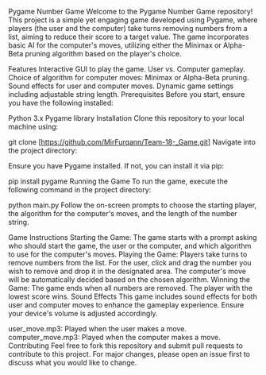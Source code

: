 Pygame Number Game
Welcome to the Pygame Number Game repository! This project is a simple yet engaging game developed using Pygame, where players (the user and the computer) take turns removing numbers from a list, aiming to reduce their score to a target value. The game incorporates basic AI for the computer's moves, utilizing either the Minimax or Alpha-Beta pruning algorithm based on the player's choice.

Features
Interactive GUI to play the game.
User vs. Computer gameplay.
Choice of algorithm for computer moves: Minimax or Alpha-Beta pruning.
Sound effects for user and computer moves.
Dynamic game settings including adjustable string length.
Prerequisites
Before you start, ensure you have the following installed:

Python 3.x
Pygame library
Installation
Clone this repository to your local machine using:


git clone [https://github.com/MirFurqann/Team-18-_Game.git]
Navigate into the project directory:

Ensure you have Pygame installed. If not, you can install it via pip:

pip install pygame
Running the Game
To run the game, execute the following command in the project directory:


python main.py
Follow the on-screen prompts to choose the starting player, the algorithm for the computer's moves, and the length of the number string.

Game Instructions
Starting the Game: The game starts with a prompt asking who should start the game, the user or the computer, and which algorithm to use for the computer's moves.
Playing the Game: Players take turns to remove numbers from the list. For the user, click and drag the number you wish to remove and drop it in the designated area. The computer's move will be automatically decided based on the chosen algorithm.
Winning the Game: The game ends when all numbers are removed. The player with the lowest score wins.
Sound Effects
This game includes sound effects for both user and computer moves to enhance the gameplay experience. Ensure your device's volume is adjusted accordingly.

user_move.mp3: Played when the user makes a move.
computer_move.mp3: Played when the computer makes a move.
Contributing
Feel free to fork this repository and submit pull requests to contribute to this project. For major changes, please open an issue first to discuss what you would like to change.
